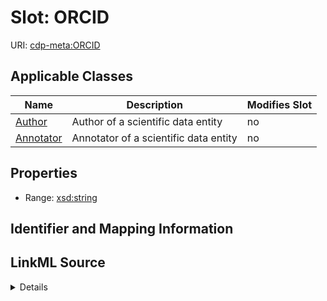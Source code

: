 # Slot: ORCID

URI: [cdp-meta:ORCID](metadataORCID)



<!-- no inheritance hierarchy -->




## Applicable Classes

| Name | Description | Modifies Slot |
| --- | --- | --- |
[Author](Author.md) | Author of a scientific data entity |  no  |
[Annotator](Annotator.md) | Annotator of a scientific data entity |  no  |







## Properties

* Range: [xsd:string](http://www.w3.org/2001/XMLSchema#string)





## Identifier and Mapping Information








## LinkML Source

<details>
```yaml
name: ORCID
alias: ORCID
domain_of:
- Author
- Annotator
range: string

```
</details>
